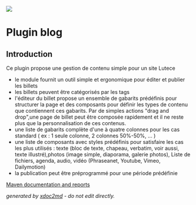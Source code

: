 ![](https://dev.lutece.paris.fr/jenkins/buildStatus/icon?job=cms-plugin-blog-deploy)
# Plugin blog

## Introduction

Ce plugin propose une gestion de contenu simple pour un site Lutece


 
* le module fournit un outil simple et ergonomique pour éditer et publier les billets
* les billets peuvent être catégorisés par les tags
* l'éditeur du billet propose un ensemble de gabarits prédéfinis pour structurer la page et des composants pour définir les types de contenu que contiennent ces gabarits. Par de simples actions "drag and drop",une page de billet peut être composée rapidement et il ne reste plus que la personnalisation de ces contenus.
* une liste de gabarits complète d'une à quatre colonnes pour les cas standard ( ex : 1 seule colonne, 2 colonnes 50%-50%, ... )
* une liste de composants avec styles prédéfinis pour satisfaire les cas les plus utilisés : texte (bloc de texte, chapeau, verbatim, voir aussi, texte illustré),photos (image simple, diaporama, galerie photos), Liste de fichiers, agenda, audio, vidéo (Phraseanet, Youtube, Vimeo, Dailymotion)
* la publication peut être préprogrammé pour une période prédéfinie



[Maven documentation and reports](https://dev.lutece.paris.fr/plugins/plugin-blog/)



 *generated by [xdoc2md](https://github.com/lutece-platform/tools-maven-xdoc2md-plugin) - do not edit directly.*